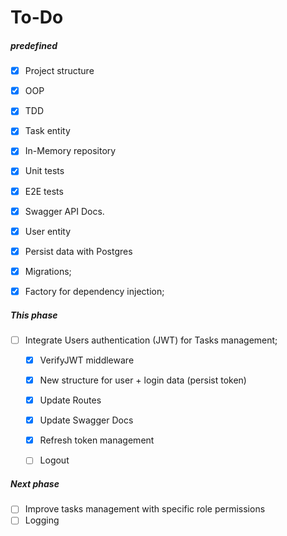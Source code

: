 # To-Do

##### predefined

- [x] Project structure
- [x] OOP
- [x] TDD
- [x] Task entity
- [x] In-Memory repository
- [x] Unit tests
- [x] E2E tests
- [x] Swagger API Docs.
- [x] User entity
- [x] Persist data with Postgres
- [x] Migrations;
- [x] Factory for dependency injection;


##### This phase

- [ ] Integrate Users authentication (JWT) for Tasks management;
    - [x] VerifyJWT middleware
    - [x] New structure for user + login data (persist token)
    - [x] Update Routes
    - [x] Update Swagger Docs
    - [x] Refresh token management
    - [ ] Logout


##### Next phase

- [ ] Improve tasks management with specific role permissions
- [ ] Logging 